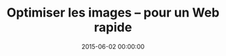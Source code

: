 ---
title: Optimiser les images – pour un Web rapide
desc: Collection des meilleurs outils pour optimiser et compresser vos fichiers PNG et JPG
titre_fichier_data: collection_optimisation-images
date: 2015-06-02 00:00:00
image: wizard.png
bgimgheader: true
---
